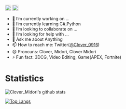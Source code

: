 <!-- ### Hi there 👋 -->

<!--
**CloverMidori/CloverMidori** is a ✨ _special_ ✨ repository because its `README.md` (this file) appears on your GitHub profile.

Here are some ideas to get you started:
  - 🔭 I’m currently working on ...
  - 🌱 I’m currently learning C#,Python
  - 👯 I’m looking to collaborate on ...
  - 🤔 I’m looking for help with ...
  - 💬 Ask me about ...
  - 📫 How to reach me: ...
  - 😄 Pronouns: ...
  - ⚡ Fun fact: ...
-->

<p align="left"> 
  <img height="20" src="https://komarev.com/ghpvc/?username=clover0916" />
  <a href="https://github.com/CloverMidori">
    <img height="20" src="https://img.shields.io/github/followers/clover0916?label=follow&logo=github&style=flat" />
  </a>
</p>

- 🔭 I’m currently working on ...
- 🌱 I’m currently learning C#,Python
- 👯 I’m looking to collaborate on ...
- 🤔 I’m looking for help with ...
- 💬 Ask me about Anything
- 📫 How to reach me: Twitter([@Clover_0916](https://twitter.com/Clover_0916))
- 😄 Pronouns: Clover, Midori, Clover Midori
- ⚡ Fun fact: 3DCG, Video Editing, Game(APEX, Fortnite)

# Statistics
![Clover_Midori's github stats](https://github-readme-stats.vercel.app/api?username=clover0916&theme=dark)
<!--![Top Langs](https://github-readme-stats.vercel.app/api/top-langs/?username=clover0916&layout=compact&theme=dark)-->

[![Top Langs](https://github-readme-stats.vercel.app/api/top-langs/?username=clover0916&layout=compact)](https://github.com/anuraghazra/github-readme-stats)
